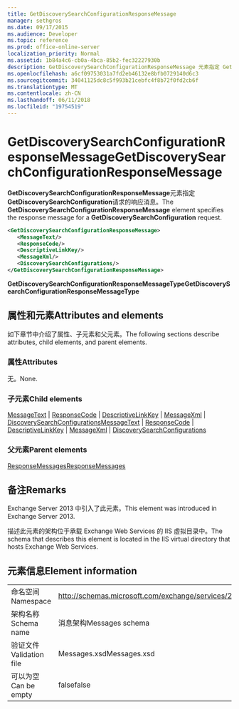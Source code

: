 ```yaml
---
title: GetDiscoverySearchConfigurationResponseMessage
manager: sethgros
ms.date: 09/17/2015
ms.audience: Developer
ms.topic: reference
ms.prod: office-online-server
localization_priority: Normal
ms.assetid: 1b84a4c6-cb0a-4bca-85b2-fec32227930b
description: GetDiscoverySearchConfigurationResponseMessage 元素指定 GetDiscoverySearchConfiguration 请求的响应消息。
ms.openlocfilehash: a6cf09753031a7fd2eb46132e8bfb0729140d6c3
ms.sourcegitcommit: 34041125dc8c5f993b21cebfc4f8b72f0fd2cb6f
ms.translationtype: MT
ms.contentlocale: zh-CN
ms.lasthandoff: 06/11/2018
ms.locfileid: "19754519"
---
```

# <a name="getdiscoverysearchconfigurationresponsemessage"></a><span data-ttu-id="a1026-103">GetDiscoverySearchConfigurationResponseMessage</span><span class="sxs-lookup"><span data-stu-id="a1026-103">GetDiscoverySearchConfigurationResponseMessage</span></span>

<span data-ttu-id="a1026-104">**GetDiscoverySearchConfigurationResponseMessage**元素指定**GetDiscoverySearchConfiguration**请求的响应消息。</span><span class="sxs-lookup"><span data-stu-id="a1026-104">The **GetDiscoverySearchConfigurationResponseMessage** element specifies the response message for a **GetDiscoverySearchConfiguration** request.</span></span> 
  
```XML
<GetDiscoverySearchConfigurationResponseMessage>
   <MessageText/>
   <ResponseCode/>
   <DescriptiveLinkKey/>
   <MessageXml/>
   <DiscoverySearchConfigurations/>
</GetDiscoverySearchConfigurationResponseMessage>
```

 <span data-ttu-id="a1026-105">**GetDiscoverySearchConfigurationResponseMessageType**</span><span class="sxs-lookup"><span data-stu-id="a1026-105">**GetDiscoverySearchConfigurationResponseMessageType**</span></span>
## <a name="attributes-and-elements"></a><span data-ttu-id="a1026-106">属性和元素</span><span class="sxs-lookup"><span data-stu-id="a1026-106">Attributes and elements</span></span>

<span data-ttu-id="a1026-107">如下章节中介绍了属性、子元素和父元素。</span><span class="sxs-lookup"><span data-stu-id="a1026-107">The following sections describe attributes, child elements, and parent elements.</span></span>
  
### <a name="attributes"></a><span data-ttu-id="a1026-108">属性</span><span class="sxs-lookup"><span data-stu-id="a1026-108">Attributes</span></span>

<span data-ttu-id="a1026-109">无。</span><span class="sxs-lookup"><span data-stu-id="a1026-109">None.</span></span>
  
### <a name="child-elements"></a><span data-ttu-id="a1026-110">子元素</span><span class="sxs-lookup"><span data-stu-id="a1026-110">Child elements</span></span>

<span data-ttu-id="a1026-111">[MessageText](messagetext.md) | [ResponseCode](responsecode.md) | [DescriptiveLinkKey](descriptivelinkkey.md) | [MessageXml](messagexml.md) | [DiscoverySearchConfigurations](discoverysearchconfigurations.md)</span><span class="sxs-lookup"><span data-stu-id="a1026-111">[MessageText](messagetext.md) | [ResponseCode](responsecode.md) | [DescriptiveLinkKey](descriptivelinkkey.md) | [MessageXml](messagexml.md) | [DiscoverySearchConfigurations](discoverysearchconfigurations.md)</span></span>
  
### <a name="parent-elements"></a><span data-ttu-id="a1026-112">父元素</span><span class="sxs-lookup"><span data-stu-id="a1026-112">Parent elements</span></span>

[<span data-ttu-id="a1026-113">ResponseMessages</span><span class="sxs-lookup"><span data-stu-id="a1026-113">ResponseMessages</span></span>](responsemessages.md)
  
## <a name="remarks"></a><span data-ttu-id="a1026-114">备注</span><span class="sxs-lookup"><span data-stu-id="a1026-114">Remarks</span></span>

<span data-ttu-id="a1026-115">Exchange Server 2013 中引入了此元素。</span><span class="sxs-lookup"><span data-stu-id="a1026-115">This element was introduced in Exchange Server 2013.</span></span>
  
<span data-ttu-id="a1026-116">描述此元素的架构位于承载 Exchange Web Services 的 IIS 虚拟目录中。</span><span class="sxs-lookup"><span data-stu-id="a1026-116">The schema that describes this element is located in the IIS virtual directory that hosts Exchange Web Services.</span></span>
  
## <a name="element-information"></a><span data-ttu-id="a1026-117">元素信息</span><span class="sxs-lookup"><span data-stu-id="a1026-117">Element information</span></span>

|||
|:-----|:-----|
|<span data-ttu-id="a1026-118">命名空间</span><span class="sxs-lookup"><span data-stu-id="a1026-118">Namespace</span></span>  <br/> |http://schemas.microsoft.com/exchange/services/2006/messages  <br/> |
|<span data-ttu-id="a1026-119">架构名称</span><span class="sxs-lookup"><span data-stu-id="a1026-119">Schema name</span></span>  <br/> |<span data-ttu-id="a1026-120">消息架构</span><span class="sxs-lookup"><span data-stu-id="a1026-120">Messages schema</span></span>  <br/> |
|<span data-ttu-id="a1026-121">验证文件</span><span class="sxs-lookup"><span data-stu-id="a1026-121">Validation file</span></span>  <br/> |<span data-ttu-id="a1026-122">Messages.xsd</span><span class="sxs-lookup"><span data-stu-id="a1026-122">Messages.xsd</span></span>  <br/> |
|<span data-ttu-id="a1026-123">可以为空</span><span class="sxs-lookup"><span data-stu-id="a1026-123">Can be empty</span></span>  <br/> |<span data-ttu-id="a1026-124">false</span><span class="sxs-lookup"><span data-stu-id="a1026-124">false</span></span>  <br/> |
   

